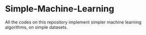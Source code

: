 # Simple-Machine-Learning
All the codes on this repository implement simpler machine learning algorithms, on simple datasets. 
